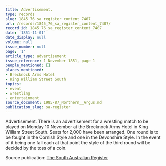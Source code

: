 ```yaml
---
title: Advertisement.
type: records
slug: 1845_76_sa_register_content_7407
url: /records/1845_76_sa_register_content_7407/
record_id: 1845_76_sa_register_content_7407
date: '1851-11-01'
date_display: null
volume: null
issue_number: null
page: '1'
article_type: advertisement
issue_reference: 1 November 1851, page 1
people_mentioned: []
places_mentioned:
- Brecknock Arms Hotel
- King William Street South
topics:
- event
- wrestling
- entertainment
source_document: 1985-87_Northern__Argus.md
publication_slug: sa-register
---
```


Advertisement.  There is an advertisement for a wrestling match to be played on Monday 10 November at the Brecknock Arms Hotel in King William Street South.  Seats for 2,000 have been arranged.  One round is to be fought in the Cornish Style and one in the Devonshire Style.  In the event of it being one fall each at that point the style of the third round will be decided by the toss of a coin.

Source publication: [The South Australian Register](/publications/sa-register/)
